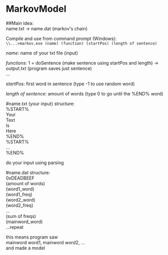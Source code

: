 # MarkovModel
##Main idea:  
name.txt -> name.dat (markov's chain)  

Compile and use from command prompt (Windows):  
```\\...>markov.exe (name) (function) (startPos) (length of sentence)```  
  
*name*: name of your txt file (input)  
  
*functions*: 1 = doSentence (make sentence using startPos and length) -> output.txt (program saves just sentence)  
...  
  
*startPos*: first word in sentence (type -1 to use random word)  
  
*length of sentence*: amount of words (type 0 to go until the %END% word)  
  
#name.txt (your input) structure:  
%START%  
Your  
Text  
Is  
Here  
%END%  
%START%  
...  
%END%  
  
do your input using parsing  
  
#name.dat structure:  
0xDEADBEEF  
(amount of words)  
(word1_word)  
(word1_freq)  
(word2_word)  
(word2_freq)  
...  
(sum of freqs)  
(mainword_word)  
...repeat  

this means program saw  
mainword word1, mainword word2, ...  
and made a model  
  
